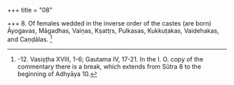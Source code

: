 +++
title = "08"

+++
8. Of females wedded in the inverse order of the castes (are born) Āyogavas, Māgadhas, Vaiṇas, Kṣattṛs, Pulkasas, Kukkuṭakas, Vaidehakas, and Caṇḍālas. [^5] 


[^5]:  -12. Vasiṣṭha XVIII, 1-6; Gautama IV, 17-21. In the I. O. copy of the commentary there is a break, which extends from Sūtra 8 to the beginning of Adhyāya 10.
